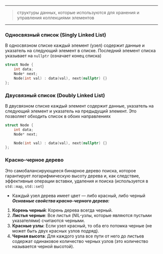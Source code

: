 ___

> структуры данных, которые используются для хранения и управления коллекциями элементов

---
### Односвязный список (Singly Linked List)

В односвязном списке каждый элемент (узел) содержит данные и указатель на следующий элемент в списке. Последний элемент списка указывает на `nullptr` (означает конец списка)

```cpp
struct Node {
    int data;
    Node* next;
    Node(int val) : data(val), next(nullptr) {}
};
```
### Двусвязный список (Doubly Linked List)

В двусвязном списке каждый элемент содержит данные, указатель на следующий элемент и указатель на предыдущий элемент. Это позволяет обходить список в обоих направлениях

```cpp
struct Node {
    int data;
    Node* next;

    Node(int val) : data(val), next(nullptr) {}
};
```
### Красно-черное дерево

Это самобалансирующееся бинарное дерево поиска, которое гарантирует логарифмическую высоту дерева и, как следствие, эффективные операции вставки, удаления и поиска (используется в `std::map`, `std::set`)


- Каждый узел дерева имеет цвет — либо красный, либо черный
***Основные свойства красно-черного дерева:***
1. **Корень черный**: Корень дерева всегда черный.
2. **Листья черные**: Все листья (NIL-узлы, которые являются пустыми указателями) считаются черными.
3. **Красные узлы**: Если узел красный, то оба его потомка черные (не может быть двух красных узлов подряд).
4. **Черная высота**: Для каждого узла все пути от него до листьев содержат одинаковое количество черных узлов (это количество называется черной высотой).